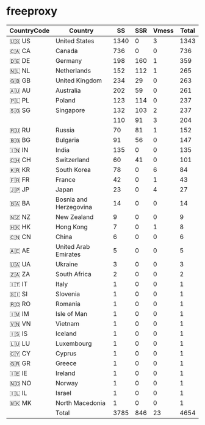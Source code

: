 # freeproxy

|CountryCode|Country|SS|SSR|Vmess|Total|
|  ----  | ----  |  ----  | ----  |  ----  | ----  |
|🇺🇸 US|United States|1340|0|3|1343|
|🇨🇦 CA|Canada|736|0|0|736|
|🇩🇪 DE|Germany|198|160|1|359|
|🇳🇱 NL|Netherlands|152|112|1|265|
|🇬🇧 GB|United Kingdom|234|29|0|263|
|🇦🇺 AU|Australia|202|59|0|261|
|🇵🇱 PL|Poland|123|114|0|237|
|🇸🇬 SG|Singapore|132|103|2|237|
| ||110|91|3|204|
|🇷🇺 RU|Russia|70|81|1|152|
|🇧🇬 BG|Bulgaria|91|56|0|147|
|🇮🇳 IN|India|135|0|0|135|
|🇨🇭 CH|Switzerland|60|41|0|101|
|🇰🇷 KR|South Korea|78|0|6|84|
|🇫🇷 FR|France|42|0|1|43|
|🇯🇵 JP|Japan|23|0|4|27|
|🇧🇦 BA|Bosnia and Herzegovina|14|0|0|14|
|🇳🇿 NZ|New Zealand|9|0|0|9|
|🇭🇰 HK|Hong Kong|7|0|1|8|
|🇨🇳 CN|China|6|0|0|6|
|🇦🇪 AE|United Arab Emirates|5|0|0|5|
|🇺🇦 UA|Ukraine|3|0|0|3|
|🇿🇦 ZA|South Africa|2|0|0|2|
|🇮🇹 IT|Italy|1|0|0|1|
|🇸🇮 SI|Slovenia|1|0|0|1|
|🇷🇴 RO|Romania|1|0|0|1|
|🇮🇲 IM|Isle of Man|1|0|0|1|
|🇻🇳 VN|Vietnam|1|0|0|1|
|🇮🇸 IS|Iceland|1|0|0|1|
|🇱🇺 LU|Luxembourg|1|0|0|1|
|🇨🇾 CY|Cyprus|1|0|0|1|
|🇬🇷 GR|Greece|1|0|0|1|
|🇮🇪 IE|Ireland|1|0|0|1|
|🇳🇴 NO|Norway|1|0|0|1|
|🇮🇱 IL|Israel|1|0|0|1|
|🇲🇰 MK|North Macedonia|1|0|0|1|
||Total|3785|846|23|4654|
